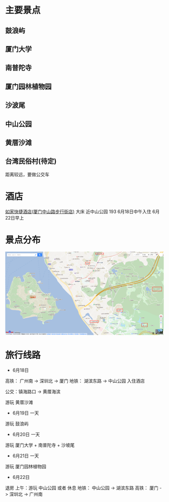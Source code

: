 # 主要景点
## 鼓浪屿

## 厦门大学

## 南普陀寺

## 厦门园林植物园

## 沙波尾

## 中山公园

## 黄厝沙滩

## 台湾民俗村(待定)
距离较远，要做公交车

# 酒店
[如家快捷酒店(厦门中山路步行街店)](http://hotels.ctrip.com/hotel/1583166.html?isFull=F#ctm_ref=hod_sr_lst_dl_n_1_8) 大床 近中山公园 193
6月18日中午入住 6月22日早上

# 景点分布
![厦门景点分布1](厦门景点分布.png)


# 旅行线路
* 6月18日 

高铁： 广州南 -> 深圳北 -> 厦门
地铁： 湖滨东路 -> 中山公园
入住酒店

公交：镇海路口 -> 黄厝海滨

游玩 黄厝沙滩

* 6月19日 一天

游玩 鼓浪屿

* 6月20日 一天

游玩 厦门大学 + 南普陀寺 + 沙坡尾

* 6月21日 一天

游玩 厦门园林植物园

* 6月22日

退房
上午：游玩 中山公园 或者 休息
地铁： 中山公园 -> 湖滨东路 
高铁： 厦门 -> 深圳北 -> 广州南


